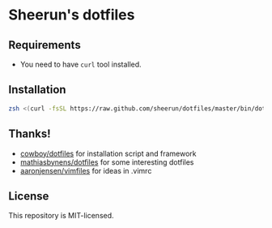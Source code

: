 # Sheerun's dotfiles

## Requirements

* You need to have `curl` tool installed.

## Installation

```sh
zsh <(curl -fsSL https://raw.github.com/sheerun/dotfiles/master/bin/dotfiles) sheerun
```

## Thanks!

* [cowboy/dotfiles](https://github.com/cowboy/dotfiles) for installation script and framework
* [mathiasbynens/dotfiles](https://github.com/mathiasbynens/dotfiles) for some interesting dotfiles
* [aaronjensen/vimfiles](https://github.com/aaronjensen/vimfiles) for ideas in .vimrc

## License

This repository is MIT-licensed.
